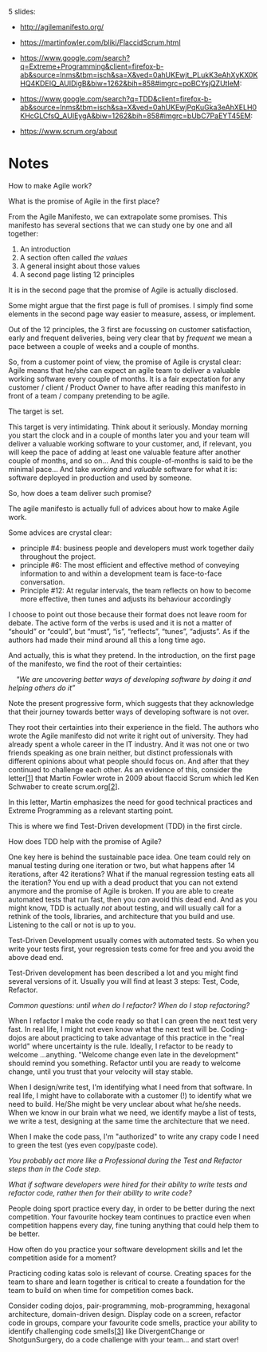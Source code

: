 5 slides:

- http://agilemanifesto.org/

- https://martinfowler.com/bliki/FlaccidScrum.html

- https://www.google.com/search?q=Extreme+Programming&client=firefox-b-ab&source=lnms&tbm=isch&sa=X&ved=0ahUKEwjt_PLukK3eAhXyKX0KHQ4KDEIQ_AUIDigB&biw=1262&bih=858#imgrc=poBCYsjQZUtIeM:

- https://www.google.com/search?q=TDD&client=firefox-b-ab&source=lnms&tbm=isch&sa=X&ved=0ahUKEwjPqKuGka3eAhXELH0KHcGLCfsQ_AUIEygA&biw=1262&bih=858#imgrc=bUbC7PaEYT45EM:

- https://www.scrum.org/about

# Notes

How to make Agile work?

What is the promise of Agile in the first place?

From the Agile Manifesto, we can extrapolate some promises. This manifesto has several sections that we can study one by one and all together:
1. An introduction
2. A section often called _the values_
3. A general insight about those values
4. A second page listing 12 principles

It is in the second page that the promise of Agile is actually disclosed. 

Some might argue that the first page is full of promises. I simply find some elements in the second page way easier to measure, assess, or implement.

Out of the 12 principles, the 3 first are focussing on customer satisfaction, early and frequent deliveries, being very clear that by _frequent_ we mean a pace between a couple of weeks and a couple of months.

So, from a customer point of view, the promise of Agile is crystal clear: Agile means that he/she can expect an agile team to deliver a valuable working software every couple of months. It is a fair expectation for any customer / client / Product Owner to have after reading this manifesto in front of a team / company pretending to be agile.

The target is set. 

This target is very intimidating. Think about it seriously. Monday morning you start the clock and in a couple of months later you and your team will deliver a valuable working software to your customer, and, if relevant, you will keep the pace of adding at least one valuable feature after another couple of months, and so on… And this couple-of-months is said to be the minimal pace… And take _working_ and _valuable_ software for what it is: software deployed in production and used by someone.

So, how does a team deliver such promise?

The agile manifesto is actually full of advices about how to make Agile work.

Some advices are crystal clear: 
* principle #4: business people and developers must work together daily throughout the project. 
* principle #6: The most efficient and effective method of conveying information to and within a development team is face-to-face conversation.
* Principle #12: At regular intervals, the team reflects on how to become more effective, then tunes and adjusts its behaviour accordingly

I choose to point out those because their format does not leave room for debate. The active form of the verbs is used and it is not a matter of “should” or “could”, but “must”, “is”, “reflects”, “tunes”, “adjusts”. As if the authors had made their mind around all this a long time ago. 

And actually, this is what they pretend. In the introduction, on the first page of the manifesto, we find the root of their certainties: 

&nbsp;&nbsp;&nbsp;&nbsp;_"We are uncovering better ways of developing software by doing it and helping others do it”_  

Note the present progressive form, which suggests that they acknowledge that their journey towards better ways of developing software is not over.

They root their certainties into their experience in the field. The authors who wrote the Agile manifesto did not write it right out of university. They had already spent a whole career in the IT industry. And it was not one or two friends speaking as one brain neither, but distinct professionals with different opinions about what people should focus on. And after that they continued to challenge each other. As an evidence of this, consider the letter[[1]] that Martin Fowler wrote in 2009 about flaccid Scrum which led Ken Schwaber to create scrum.org[[2]].

In this letter, Martin emphasizes the need for good technical practices and Extreme Programming as a relevant starting point.

This is where we find Test-Driven development (TDD) in the first circle.

How does TDD help with the promise of Agile?

One key here is behind the sustainable pace idea. One team could rely on manual testing during one iteration or two, but what happens after 14 iterations, after 42 iterations? What if the manual regression testing eats all the iteration? You end up with a dead product that you can not extend anymore and the promise of Agile is broken. If you are able to create automated tests that run fast, then you _can_ avoid this dead end. And as you might know, TDD is actually _not_ about testing, and will usually call for a rethink of the tools, libraries, and architecture that you build and use. Listening to the call or not is up to you.

Test-Driven Development usually comes with automated tests. So when you write your tests first, your regression tests come for free and you avoid the above dead end.

Test-Driven development has been described a lot and you might find several versions of it. Usually you will find at least 3 steps: Test, Code, Refactor.

_Common questions: until when do I refactor? When do I stop refactoring?_

When I refactor I make the code ready so that I can green the next test very fast. In real life, I might not even know what the next test will be. Coding-dojos are about practicing to take advantage of this practice in the "real world" where uncertainty is the rule. Ideally, I refactor to be ready to welcome ...anything. "Welcome change even late in the development" should remind you something. Refactor until you are ready to welcome change, until you trust that your velocity will stay stable.

When I design/write test, I'm identifying what I need from that software. In real life, I might have to collaborate with a customer (!) to identify what we need to build. He/She might be very unclear about what he/she needs. When we know in our brain what we need, we identify maybe a list of tests, we write a test, designing at the same time the architecture that we need.

When I make the code pass, I'm "authorized" to write any crapy code I need to green the test (yes even copy/paste code).

_You probably act more like a Professional during the Test and Refactor steps than in the Code step._

_What if software developers were hired for their ability to write tests and refactor code, rather then for their ability to write code?_


People doing sport practice every day, in order to be better during the next competition. Your favourite hockey team continues to practice even when competition happens every day, fine tuning anything that could help them to be better.

How often do you practice your software development skills and let the competition aside for a moment?

Practicing coding katas solo is relevant of course. Creating spaces for the team to share and learn together is critical to create a foundation for the team to build on when time for competition comes back.

Consider coding dojos, pair-programming, mob-programming, hexagonal architecture, domain-driven design. Display code on a screen, refactor code in groups, compare your favourite code smells, practice your ability to identify challenging code smells[[3]] like DivergentChange or ShotgunSurgery, do a code challenge with your team… and start over!


[1]:https://martinfowler.com/bliki/FlaccidScrum.html
[2]:https://www.scrum.org/about
[3]:https://refactoring.guru/refactoring/smells



